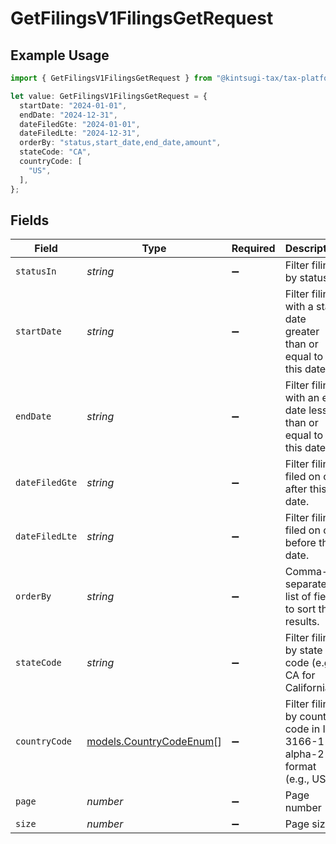 # GetFilingsV1FilingsGetRequest

## Example Usage

```typescript
import { GetFilingsV1FilingsGetRequest } from "@kintsugi-tax/tax-platform-sdk/models/operations";

let value: GetFilingsV1FilingsGetRequest = {
  startDate: "2024-01-01",
  endDate: "2024-12-31",
  dateFiledGte: "2024-01-01",
  dateFiledLte: "2024-12-31",
  orderBy: "status,start_date,end_date,amount",
  stateCode: "CA",
  countryCode: [
    "US",
  ],
};
```

## Fields

| Field                                                                   | Type                                                                    | Required                                                                | Description                                                             | Example                                                                 |
| ----------------------------------------------------------------------- | ----------------------------------------------------------------------- | ----------------------------------------------------------------------- | ----------------------------------------------------------------------- | ----------------------------------------------------------------------- |
| `statusIn`                                                              | *string*                                                                | :heavy_minus_sign:                                                      | Filter filings by status                                                | FILED,FILING,UNFILED                                                    |
| `startDate`                                                             | *string*                                                                | :heavy_minus_sign:                                                      | Filter filings with a start date greater than or equal to this date.    | 2024-01-01                                                              |
| `endDate`                                                               | *string*                                                                | :heavy_minus_sign:                                                      | Filter filings with an end date less than or equal to this date.        | 2024-12-31                                                              |
| `dateFiledGte`                                                          | *string*                                                                | :heavy_minus_sign:                                                      | Filter filings filed on or after this date.                             | 2024-01-01                                                              |
| `dateFiledLte`                                                          | *string*                                                                | :heavy_minus_sign:                                                      | Filter filings filed on or before this date.                            | 2024-12-31                                                              |
| `orderBy`                                                               | *string*                                                                | :heavy_minus_sign:                                                      | Comma-separated list of fields to sort the results.                     | status,start_date,end_date,amount                                       |
| `stateCode`                                                             | *string*                                                                | :heavy_minus_sign:                                                      | Filter filings by state code (e.g., CA for California).                 | CA                                                                      |
| `countryCode`                                                           | [models.CountryCodeEnum](../../models/countrycodeenum.md)[]             | :heavy_minus_sign:                                                      | Filter filings by country code in ISO 3166-1 alpha-2 format (e.g., US). | US                                                                      |
| `page`                                                                  | *number*                                                                | :heavy_minus_sign:                                                      | Page number                                                             |                                                                         |
| `size`                                                                  | *number*                                                                | :heavy_minus_sign:                                                      | Page size                                                               |                                                                         |